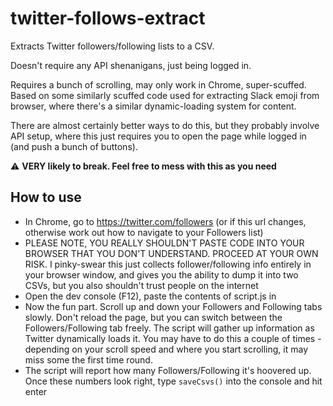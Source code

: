 # twitter-follows-extract
Extracts Twitter followers/following lists to a CSV. 

Doesn't require any API shenanigans, just being logged in. 

Requires a bunch of scrolling, may only work in Chrome, super-scuffed. Based on some similarly scuffed code used for extracting Slack emoji from browser, where there's a similar dynamic-loading system for content. 

There are almost certainly better ways to do this, but they probably involve API setup, where this just requires you to open the page while logged in (and push a bunch of buttons).

⚠ **VERY likely to break. Feel free to mess with this as you need** 

## How to use

- In Chrome, go to https://twitter.com/followers (or if this url changes, otherwise work out how to navigate to your Followers list)
- PLEASE NOTE, YOU REALLY SHOULDN'T PASTE CODE INTO YOUR BROWSER THAT YOU DON'T UNDERSTAND. PROCEED AT YOUR OWN RISK. I pinky-swear this just collects follower/following info entirely in your browser window, and gives you the ability to dump it into two CSVs, but you also shouldn't trust people on the internet
- Open the dev console (F12), paste the contents of script.js in
- Now the fun part. Scroll up and down your Followers and Following tabs slowly. Don't reload the page, but you can switch between the Followers/Following tab freely. The script will gather up information as Twitter dynamically loads it. You may have to do this a couple of times - depending on your scroll speed and where you start scrolling, it may miss some the first time round.
- The script will report how many Followers/Following it's hoovered up. Once these numbers look right, type `saveCsvs()` into the console and hit enter
  
